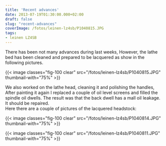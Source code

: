 ```yaml
---
title: 'Recent advances'
date: 2013-07-19T01:30:00.000+02:00
draft: false
slug: "recent-advances"
coverImage: /fotos/leinen-lz4sb/P1040815.JPG
tags: 
- leinen LZ4SB
---
```



There has been not many advances during last weeks, However, the lathe bed has been cleaned and prepared to be lacquered as show in the following pictures.  


{{< image classes="fig-100 clear"  src="/fotos/leinen-lz4sb/P1040815.JPG" thumbnail-with="75%" >}}

  
We also worked on the lathe head, cleaning it and polishing the handles, After painting it again I replaced a couple of oil level screens and filled the spindle oil dwells. The result was that the back dwell has a mall oil leakage. It should be repaired.  
Here there are a couple of pictures of the lacquered headstock:  


{{< image classes="fig-100 clear"  src="/fotos/leinen-lz4sb/P1040814.JPG" thumbnail-with="75%" >}}

  


{{< image classes="fig-100 clear"  src="/fotos/leinen-lz4sb/P1040811.JPG" thumbnail-with="75%" >}}